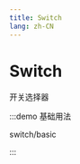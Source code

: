 ```yaml
---
title: Switch
lang: zh-CN
---
```


# Switch

开关选择器

<script setup>
const demos = import.meta.globEager('../../../demos/bole-design/switch/*/*.vue')
</script>

:::demo 基础用法

switch/basic

:::
